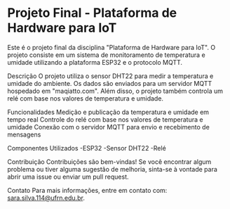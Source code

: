 # Projeto Final - Plataforma de Hardware para IoT
Este é o projeto final da disciplina "Plataforma de Hardware para IoT". O projeto consiste em um sistema de monitoramento de temperatura e umidade utilizando a plataforma ESP32 e o protocolo MQTT.

Descrição
O projeto utiliza o sensor DHT22 para medir a temperatura e umidade do ambiente. Os dados são enviados para um servidor MQTT hospedado em "maqiatto.com". Além disso, o projeto também controla um relé com base nos valores de temperatura e umidade.

Funcionalidades
Medição e publicação da temperatura e umidade em tempo real
Controle do relé com base nos valores de temperatura e umidade
Conexão com o servidor MQTT para envio e recebimento de mensagens

Componentes Utilizados
-ESP32
-Sensor DHT22
-Relé

Contribuição
Contribuições são bem-vindas! Se você encontrar algum problema ou tiver alguma sugestão de melhoria, sinta-se à vontade para abrir uma issue ou enviar um pull request.

Contato
Para mais informações, entre em contato com: sara.silva.114@ufrn.edu.br.

